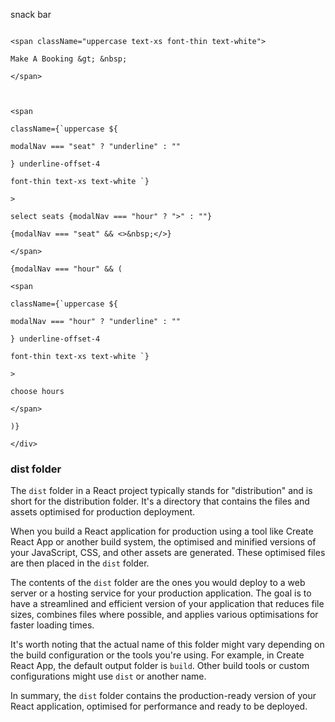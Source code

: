 snack bar
```<div className="flex flex-row w-full">

<span className="uppercase text-xs font-thin text-white">

Make A Booking &gt; &nbsp;

</span>

  

<span

className={`uppercase ${

modalNav === "seat" ? "underline" : ""

} underline-offset-4

font-thin text-xs text-white `}

>

select seats {modalNav === "hour" ? ">" : ""}

{modalNav === "seat" && <>&nbsp;</>}

</span>

{modalNav === "hour" && (

<span

className={`uppercase ${

modalNav === "hour" ? "underline" : ""

} underline-offset-4

font-thin text-xs text-white `}

>

choose hours

</span>

)}

</div>
```

### dist folder
The `dist` folder in a React project typically stands for "distribution" and is short for the distribution folder. It's a directory that contains the files and assets optimised for production deployment.

When you build a React application for production using a tool like Create React App or another build system, the optimised and minified versions of your JavaScript, CSS, and other assets are generated. These optimised files are then placed in the `dist` folder.

The contents of the `dist` folder are the ones you would deploy to a web server or a hosting service for your production application. The goal is to have a streamlined and efficient version of your application that reduces file sizes, combines files where possible, and applies various optimisations for faster loading times.

It's worth noting that the actual name of this folder might vary depending on the build configuration or the tools you're using. For example, in Create React App, the default output folder is `build`. Other build tools or custom configurations might use `dist` or another name.

In summary, the `dist` folder contains the production-ready version of your React application, optimised for performance and ready to be deployed.